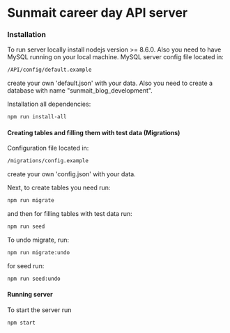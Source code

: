 # Sunmait career day API server

### Installation

To run server locally install nodejs version >= 8.6.0.
Also you need to have MySQL running on your local machine. MySQL server config file located in:

```sh
/API/config/default.example
```
create your own 'default.json' with your data.
Also you need to create a database with name "sunmait_blog_development".

Installation all dependencies:

```sh
npm run install-all
```

#### Creating tables and filling them with test data (Migrations)

Configuration file located in:

```sh
/migrations/config.example
```
create your own 'config.json' with your data.

Next, to create tables you need run:

```sh
npm run migrate
```

and then for filling tables with test data run:

```sh
npm run seed
```

To undo migrate, run:

```sh
npm run migrate:undo
```

for seed run:

```sh
npm run seed:undo
```

#### Running server

To start the server run

```sh
npm start
```
